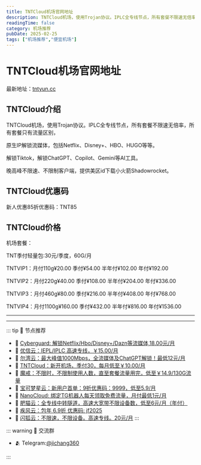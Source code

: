 ```yaml
---
title: TNTCloud机场官网地址
description: TNTCloud机场，使用Trojan协议。IPLC全专线节点，所有套餐不限速无倍率，所有套餐只有流量区别，
readingTime: false
category: 机场推荐
pubDate: 2025-02-25
tags: ["机场推荐","便宜机场"]
---
```


# TNTCloud机场官网地址

最新地址：[tntyun.cc](https://a.suola.link/tnt)

## TNTCloud介绍

TNTCloud机场，使用Trojan协议。IPLC全专线节点，所有套餐不限速无倍率，所有套餐只有流量区别，

原生IP解锁流媒体，包括Netflix、Disney+、HBO、HUGO等等。

解锁Tiktok，解锁ChatGPT、Copilot、Gemini等AI工具。

晚高峰不限速、不限制客户端，提供美区id下载小火箭Shadowrocket。

## TNTCloud优惠码

新人优惠85折优惠码：TNT85

## TNTCloud价格

机场套餐：

TNT季付轻量包:30元/季度，60G/月

TNTVIP1：月付110g¥20.00  季付¥54.00  半年付¥102.00  年付¥192.00

TNTVIP2：月付220g¥40.00  季付¥108.00  半年付¥204.00  年付¥336.00

TNTVIP3：月付460g¥80.00  季付¥216.00  半年付¥408.00  年付¥768.00

TNTVIP4：月付1100g¥160.00  季付¥432.00  半年付¥816.00  年付¥1536.00

---------
---------

::: tip 🎉 节点推荐
- 🚀 [Cyberguard: 解锁Netflix/Hbo/Disney+/Dazn等流媒体,18.00元/月](https://www.cyberguard.best/#/register?code=XsreC0T5)<br>
- 🚀 [优信云：IEPL/IPLC 高速专线，￥15.00/月](https://www.优信云.com/#/register?code=JRtE5uIV)<br>
- 🚀 [尔湾云：最大峰值1000Mbps，全流媒体及ChatGPT解锁！最低12元/月](https://erwan6.net/auth/register?code=BoObCd)<br>
- 🚀 [TNTCloud：新开机场，季付30，每月低至￥10.00/月](https://haibing822.tntvipaff.cc/#/register?code=GtjJVgml)<br>
- 🚀 [魔戒：不限时，不限制使用人数，直至套餐流量用完，低至￥14.9/130G流量](https://mojie.app/#/register?code=sSdtPtLo)<br>
- 🚀 [宝可梦星云：新用户首单：9折优惠码：9999，低至5.9/月 ](https://love.521pokemon.com/register?code=56ERkkxp)<br>
- 🚀 [NanoCloud: 绑定TG机器人每天领取免费流量，月付最低1元/月](https://edu.uodoo.bid/auth/register?code=JMiOQDHf)<br>
- 🚀 [肥猫云：全专线中转隧道，高速大宽带不限设备数，低至6元/月（年付）](https://fchb1188.fcvipaff.cc/register?aff=X1vZd2wf)<br>
- 🚀 [疾风云：包年 6.9折 优惠码: jf2025](https://homes.tr25.cn?code=ReCm)<br>
- 🚀 [闪狐云：不限速，不限设备。高速专线。20元/月](https://inv02.ffaff.cc/register?aff=WQApz2pv)
:::

::: warning  💬 交流群

- 🫂 Telegram:[@jichang360](https://t.me/jichang360)

:::
